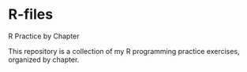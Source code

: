 # R-files

R Practice by Chapter

This repository is a collection of my R programming practice exercises, organized by chapter.
